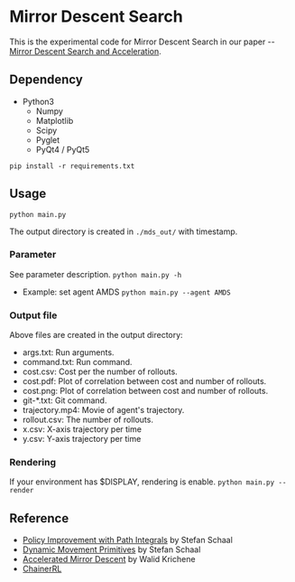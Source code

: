 Mirror Descent Search
===

This is the experimental code for Mirror Descent Search in our paper -- [Mirror Descent Search and Acceleration](https://arxiv.org/abs/1709.02535).

## Dependency
* Python3
    * Numpy
    * Matplotlib
    * Scipy
    * Pyglet
    * PyQt4 / PyQt5

`pip install -r requirements.txt`

## Usage
`python main.py`

The output directory is created in `./mds_out/` with timestamp.

### Parameter
See parameter description.
`python main.py -h`
* Example: set agent AMDS
`python main.py --agent AMDS`

### Output file
Above files are created in the output directory:
- args.txt: Run arguments.
- command.txt: Run command.
- cost.csv: Cost per the number of rollouts.
- cost.pdf: Plot of correlation between cost and number of rollouts.
- cost.png: Plot of correlation between cost and number of rollouts.
- git-*.txt: Git command.
- trajectory.mp4: Movie of agent's trajectory.
- rollout.csv: The number of rollouts.
- x.csv: X-axis trajectory per time
- y.csv: Y-axis trajectory per time

### Rendering
If your environment has $DISPLAY, rendering is enable.
`python main.py --render`

## Reference
* [Policy Improvement with Path Integrals](http://www-clmc.usc.edu/software/git/gitweb.cgi?p=matlab/pi2.git) by Stefan Schaal
* [Dynamic Movement Primitives](http://www-clmc.usc.edu/software/git/gitweb.cgi?p=matlab/dmp.git) by Stefan Schaal
* [Accelerated Mirror Descent](https://github.com/walidk/AcceleratedMirrorDescent) by Walid Krichene
* [ChainerRL](https://github.com/chainer/chainerrl)
